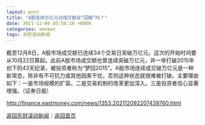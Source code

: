 ```yaml
---
layout: post
title: "A股连续万亿元日成交额会“回撤”吗？"
date: 2021-12-09 05:58:10 +0800
categories: emnews
tags: 东财滚动新闻
---
```


截至12月8日，A股市场成交额已连续34个交易日突破万亿元。这次的开始时间要从10月22日算起。此前A股市场成交额也曾连续突破万亿元，并一举打破2015年创下的43天纪录，被投资者称为“梦回2015”。A股市场连续成交破万亿元是一种新常态，除非有不可抗力或其他因素干扰，否则这种状态就很难被打破。主要理由如下：一是市场规模的扩容。二是交易机制的改革更加深入。三是投资者信心显著增强。（证券日报）

<http://finance.eastmoney.com/news/1353,202112092207439760.html>

[返回东财滚动新闻](//finews.withounder.com/emnews/)｜[返回首页](//finews.withounder.com/)